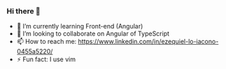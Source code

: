 ### Hi there 👋

<!--
**EzequielLo/EzequielLo** is a ✨ _special_ ✨ repository because its `README.md` (this file) appears on your GitHub profile.

Here are some ideas to get you started:
- 🔭 I’m currently working on ...
- 🤔 I’m looking for help with ...
- 💬 Ask me about ...
- 😄 Pronouns: ...
- ⚡ Fun fact: ...
-->

- 🌱 I’m currently learning Front-end (Angular)
- 👯 I’m looking to collaborate on Angular of TypeScript
- 📫 How to reach me: https://www.linkedin.com/in/ezequiel-lo-iacono-0455a5220/
- ⚡ Fun fact: I use vim 


